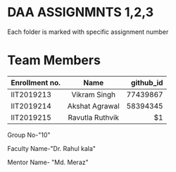 
# DAA ASSIGNMNTS 1,2,3
Each folder is marked with specific assignment number

# Team Members

| Enrollment no.  |   Name          |  github_id |
| ----------------|:-------------:  | ----------:|
| IIT2019213      | Vikram Singh    | 77439867   |
| IIT2019214      | Akshat Agrawal  | 58394345   |
| IIT2019215      | Ravutla Ruthvik |    $1      |

Group No-"10"

Faculty Name-"Dr. Rahul kala"

Mentor Name- "Md. Meraz"
